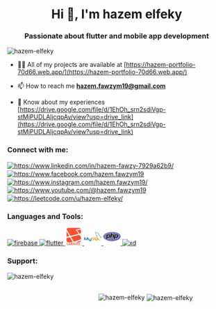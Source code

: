<h1 align="center">Hi 👋, I'm hazem elfeky</h1>
<h3 align="center">Passionate about flutter and mobile app development</h3>

<p align="left"> <img src="https://komarev.com/ghpvc/?username=hazem-elfeky&label=Profile%20views&color=0e75b6&style=flat" alt="hazem-elfeky" /> </p>

- 👨‍💻 All of my projects are available at [https://hazem-portfolio-70d66.web.app/](https://hazem-portfolio-70d66.web.app/)

- 📫 How to reach me **hazem.fawzym19@gmail.com**

- 📄 Know about my experiences [https://drive.google.com/file/d/1EhOh_srn2sdiVgp-stMjPUDLAljcqpAv/view?usp=drive_link](https://drive.google.com/file/d/1EhOh_srn2sdiVgp-stMjPUDLAljcqpAv/view?usp=drive_link)

<h3 align="left">Connect with me:</h3>
<p align="left">
<a href="https://linkedin.com/in/https://www.linkedin.com/in/hazem-fawzy-7929a62b9/" target="blank"><img align="center" src="https://raw.githubusercontent.com/rahuldkjain/github-profile-readme-generator/master/src/images/icons/Social/linked-in-alt.svg" alt="https://www.linkedin.com/in/hazem-fawzy-7929a62b9/" height="30" width="40" /></a>
<a href="https://fb.com/https://www.facebook.com/hazem.fawzym19" target="blank"><img align="center" src="https://raw.githubusercontent.com/rahuldkjain/github-profile-readme-generator/master/src/images/icons/Social/facebook.svg" alt="https://www.facebook.com/hazem.fawzym19" height="30" width="40" /></a>
<a href="https://instagram.com/https://www.instagram.com/hazem.fawzym19/" target="blank"><img align="center" src="https://raw.githubusercontent.com/rahuldkjain/github-profile-readme-generator/master/src/images/icons/Social/instagram.svg" alt="https://www.instagram.com/hazem.fawzym19/" height="30" width="40" /></a>
<a href="https://www.youtube.com/c/https://www.youtube.com/@hazem.fawzym19" target="blank"><img align="center" src="https://raw.githubusercontent.com/rahuldkjain/github-profile-readme-generator/master/src/images/icons/Social/youtube.svg" alt="https://www.youtube.com/@hazem.fawzym19" height="30" width="40" /></a>
<a href="https://www.leetcode.com/https://leetcode.com/u/hazem-elfeky/" target="blank"><img align="center" src="https://raw.githubusercontent.com/rahuldkjain/github-profile-readme-generator/master/src/images/icons/Social/leet-code.svg" alt="https://leetcode.com/u/hazem-elfeky/" height="30" width="40" /></a>
</p>

<h3 align="left">Languages and Tools:</h3>
<p align="left"> <a href="https://firebase.google.com/" target="_blank" rel="noreferrer"> <img src="https://www.vectorlogo.zone/logos/firebase/firebase-icon.svg" alt="firebase" width="40" height="40"/> </a> <a href="https://flutter.dev" target="_blank" rel="noreferrer"> <img src="https://www.vectorlogo.zone/logos/flutterio/flutterio-icon.svg" alt="flutter" width="40" height="40"/> </a> <a href="https://laravel.com/" target="_blank" rel="noreferrer"> <img src="https://raw.githubusercontent.com/devicons/devicon/master/icons/laravel/laravel-plain-wordmark.svg" alt="laravel" width="40" height="40"/> </a> <a href="https://www.mysql.com/" target="_blank" rel="noreferrer"> <img src="https://raw.githubusercontent.com/devicons/devicon/master/icons/mysql/mysql-original-wordmark.svg" alt="mysql" width="40" height="40"/> </a> <a href="https://www.php.net" target="_blank" rel="noreferrer"> <img src="https://raw.githubusercontent.com/devicons/devicon/master/icons/php/php-original.svg" alt="php" width="40" height="40"/> </a> <a href="https://www.adobe.com/products/xd.html" target="_blank" rel="noreferrer"> <img src="https://cdn.worldvectorlogo.com/logos/adobe-xd.svg" alt="xd" width="40" height="40"/> </a> </p>

<h3 align="left">Support:</h3>
<p><a href="https://www.buymeacoffee.com/hazem-elfeky"> <img align="left" src="https://cdn.buymeacoffee.com/buttons/v2/default-yellow.png" height="50" width="210" alt="hazem-elfeky" /></a></p><br><br>

<p><img align="left" src="https://github-readme-stats.vercel.app/api/top-langs?username=hazem-elfeky&show_icons=true&locale=en&layout=compact" alt="hazem-elfeky" /></p>

<p>&nbsp;<img align="center" src="https://github-readme-stats.vercel.app/api?username=hazem-elfeky&show_icons=true&locale=en" alt="hazem-elfeky" /></p>

